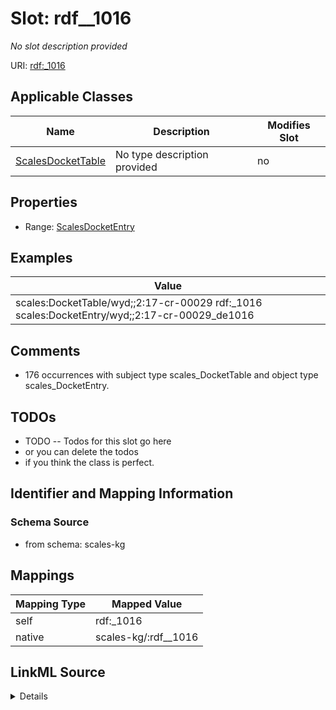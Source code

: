 

# Slot: rdf__1016


_No slot description provided_





URI: [rdf:_1016](http://www.w3.org/1999/02/22-rdf-syntax-ns#_1016)



<!-- no inheritance hierarchy -->





## Applicable Classes

| Name | Description | Modifies Slot |
| --- | --- | --- |
| [ScalesDocketTable](../classes/ScalesDocketTable.md) | No type description provided |  no  |







## Properties

* Range: [ScalesDocketEntry](../classes/ScalesDocketEntry.md)






## Examples

| Value |
| --- |
| scales:DocketTable/wyd;;2:17-cr-00029 rdf:_1016 scales:DocketEntry/wyd;;2:17-cr-00029_de1016 |

## Comments

* 176 occurrences with subject type scales_DocketTable and object type scales_DocketEntry.

## TODOs

* TODO -- Todos for this slot go here
* or you can delete the todos
* if you think the class is perfect.

## Identifier and Mapping Information







### Schema Source


* from schema: scales-kg




## Mappings

| Mapping Type | Mapped Value |
| ---  | ---  |
| self | rdf:_1016 |
| native | scales-kg/:rdf__1016 |




## LinkML Source

<details>
```yaml
name: rdf__1016
description: No slot description provided
todos:
- TODO -- Todos for this slot go here
- or you can delete the todos
- if you think the class is perfect.
comments:
- 176 occurrences with subject type scales_DocketTable and object type scales_DocketEntry.
examples:
- value: scales:DocketTable/wyd;;2:17-cr-00029 rdf:_1016 scales:DocketEntry/wyd;;2:17-cr-00029_de1016
from_schema: scales-kg
rank: 1000
slot_uri: rdf:_1016
alias: rdf__1016
domain_of:
- scales_DocketTable
range: scales_DocketEntry

```
</details>